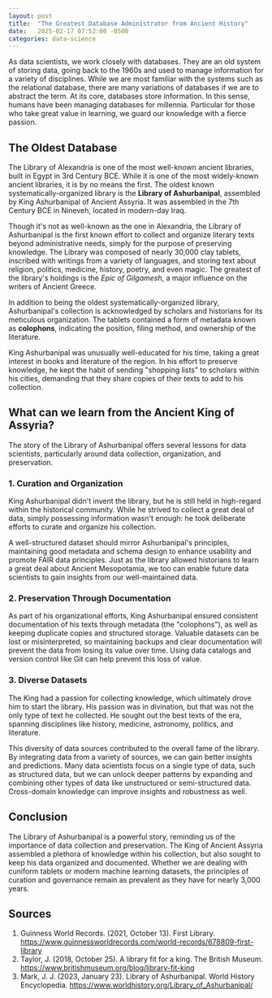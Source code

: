 ```yaml
---
layout: post
title:  "The Greatest Database Administrator from Ancient History"
date:   2025-02-17 07:52:00 -0500
categories: data-science
---
```

As data scientists, we work closely with databases. They are an old system of storing data, going back to the 1960s and used to manage information for a variety of disciplines. While we are most familiar with the systems such as the relational database, there are many variations of databases if we are to abstract the term. At its core, databases store information. In this sense, humans have been managing databases for millennia. Particular for those who take great value in learning, we guard our knowledge with a fierce passion. 


## The Oldest Database

The Library of Alexandria is one of the most well-known ancient libraries, built in Egypt in 3rd Century BCE. While it is one of the most widely-known ancient libraries, it is by no means the first. The oldest known systematically-organized library is the **Library of Ashurbanipal**, assembled by King Ashurbanipal of Ancient Assyria. It was assembled in the 7th Century BCE in Nineveh, located in modern-day Iraq. 

Though it's not as well-known as the one in Alexandria, the Library of Ashurbanipal is the first known effort to collect and organize literary texts beyond administrative needs, simply for the purpose of preserving knowledge. The Library was composed of nearly 30,000 clay tablets, inscribed with writings from a variety of languages, and storing text about religion, politics, medicine, history, poetry, and even magic. The greatest of the library's holdings is the *Epic of Gilgamesh*, a major influence on the writers of Ancient Greece. 

In addition to being the oldest systematically-organized library, Ashurbanipal's collection is acknowledged by scholars and historians for its meticulous organization. The tablets contained a form of metadata known as **colophons**, indicating the position, filing method, and ownership of the literature. 

King Ashurbanipal was unusually well-educated for his time, taking a great interest in books and literature of the region. In his effort to preserve knowledge, he kept the habit of sending "shopping lists" to scholars within his cities, demanding that they share copies of their texts to add to his collection.


## What can we learn from the Ancient King of Assyria?

The story of the Library of Ashurbanipal offers several lessons for data scientists, particularly around data collection, organization, and preservation. 

### 1. Curation and Organization

King Ashurbanipal didn't invent the library, but he is still held in high-regard within the historical community. While he strived to collect a great deal of data, simply possessing information wasn't enough: he took deliberate efforts to curate and organize his collection. 

A well-structured dataset should mirror Ashurbanipal's principles, maintaining good metadata and schema design to enhance usability and promote FAIR data principles. Just as the library allowed historians to learn a great deal about Ancient Mesopotamia, we too can enable future data scientists to gain insights from our well-maintained data.

### 2. Preservation Through Documentation

As part of his organizational efforts, King Ashurbanipal ensured consistent documentation of his texts through metadata (the "colophons"), as well as keeping duplicate copies and structured storage. Valuable datasets can be lost or misinterpreted, so maintaining backups and clear documentation will prevent the data from losing its value over time. Using data catalogs and version control like Git can help prevent this loss of value.

### 3. Diverse Datasets

The King had a passion for collecting knowledge, which ultimately drove him to start the library. His passion was in divination, but that was not the only type of text he collected. He sought out the best texts of the era, spanning disciplines like history, medicine, astronomy, politics, and literature. 

This diversity of data sources contributed to the overall fame of the library. By integrating data from a variety of sources, we can gain better insights and predictions. Many data scientists focus on a single type of data, such as structured data, but we can unlock deeper patterns by expanding and combining other types of data like unstructured or semi-structured data. Cross-domain knowledge can improve insights and robustness as well.


## Conclusion

The Library of Ashurbanipal is a powerful story, reminding us of the importance of data collection and preservation. The King of Ancient Assyria assembled a plethora of knowledge within his collection, but also sought to keep his data organized and documented. Whether we are dealing with cuniform tablets or modern machine learning datasets, the principles of curation and governance remain as prevalent as they have for nearly 3,000 years.


## Sources

1. Guinness World Records. (2021, October 13). First Library. https://www.guinnessworldrecords.com/world-records/678809-first-library 
2. Taylor, J. (2018, October 25). A library fit for a king. The British Museum. https://www.britishmuseum.org/blog/library-fit-king
3. Mark, J. J. (2023, January 23). Library of Ashurbanipal. World History Encyclopedia. https://www.worldhistory.org/Library_of_Ashurbanipal/
